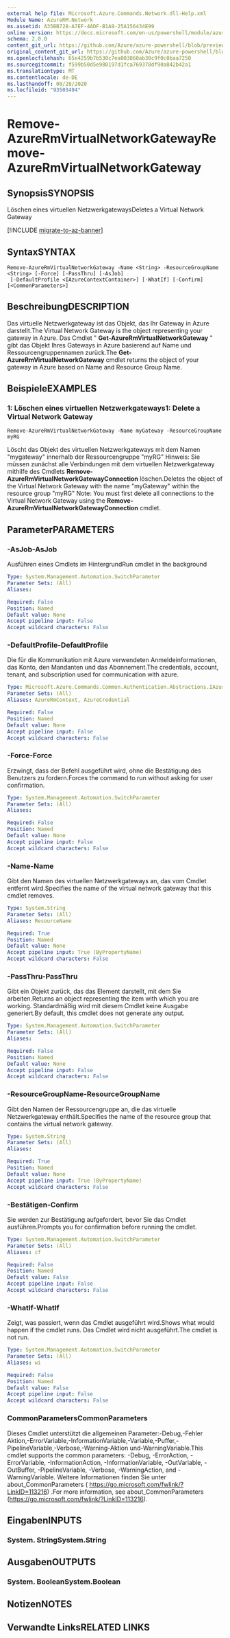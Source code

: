 ```yaml
---
external help file: Microsoft.Azure.Commands.Network.dll-Help.xml
Module Name: AzureRM.Network
ms.assetid: A35BB728-A7EF-4ADF-B1A9-25A156434E99
online version: https://docs.microsoft.com/en-us/powershell/module/azurerm.network/remove-azurermvirtualnetworkgateway
schema: 2.0.0
content_git_url: https://github.com/Azure/azure-powershell/blob/preview/src/ResourceManager/Network/Commands.Network/help/Remove-AzureRmVirtualNetworkGateway.md
original_content_git_url: https://github.com/Azure/azure-powershell/blob/preview/src/ResourceManager/Network/Commands.Network/help/Remove-AzureRmVirtualNetworkGateway.md
ms.openlocfilehash: 65e4259b7b530c7ea003860ab30c9f0c0baa7250
ms.sourcegitcommit: f599b50d5e980197d1fca769378df90a842b42a1
ms.translationtype: MT
ms.contentlocale: de-DE
ms.lasthandoff: 08/20/2020
ms.locfileid: "93503494"
---
```

# <span data-ttu-id="58d3b-101">Remove-AzureRmVirtualNetworkGateway</span><span class="sxs-lookup"><span data-stu-id="58d3b-101">Remove-AzureRmVirtualNetworkGateway</span></span>

## <span data-ttu-id="58d3b-102">Synopsis</span><span class="sxs-lookup"><span data-stu-id="58d3b-102">SYNOPSIS</span></span>
<span data-ttu-id="58d3b-103">Löschen eines virtuellen Netzwerkgateways</span><span class="sxs-lookup"><span data-stu-id="58d3b-103">Deletes a Virtual Network Gateway</span></span>

[!INCLUDE [migrate-to-az-banner](../../includes/migrate-to-az-banner.md)]

## <span data-ttu-id="58d3b-104">Syntax</span><span class="sxs-lookup"><span data-stu-id="58d3b-104">SYNTAX</span></span>

```
Remove-AzureRmVirtualNetworkGateway -Name <String> -ResourceGroupName <String> [-Force] [-PassThru] [-AsJob]
 [-DefaultProfile <IAzureContextContainer>] [-WhatIf] [-Confirm] [<CommonParameters>]
```

## <span data-ttu-id="58d3b-105">Beschreibung</span><span class="sxs-lookup"><span data-stu-id="58d3b-105">DESCRIPTION</span></span>
<span data-ttu-id="58d3b-106">Das virtuelle Netzwerkgateway ist das Objekt, das Ihr Gateway in Azure darstellt.</span><span class="sxs-lookup"><span data-stu-id="58d3b-106">The Virtual Network Gateway is the object representing your gateway in Azure.</span></span>
<span data-ttu-id="58d3b-107">Das Cmdlet " **Get-AzureRmVirtualNetworkGateway** " gibt das Objekt Ihres Gateways in Azure basierend auf Name und Ressourcengruppennamen zurück.</span><span class="sxs-lookup"><span data-stu-id="58d3b-107">The **Get-AzureRmVirtualNetworkGateway** cmdlet returns the object of your gateway in Azure based on Name and Resource Group Name.</span></span>

## <span data-ttu-id="58d3b-108">Beispiele</span><span class="sxs-lookup"><span data-stu-id="58d3b-108">EXAMPLES</span></span>

### <span data-ttu-id="58d3b-109">1: Löschen eines virtuellen Netzwerkgateways</span><span class="sxs-lookup"><span data-stu-id="58d3b-109">1: Delete a Virtual Network Gateway</span></span>
```
Remove-AzureRmVirtualNetworkGateway -Name myGateway -ResourceGroupName myRG
```

<span data-ttu-id="58d3b-110">Löscht das Objekt des virtuellen Netzwerkgateways mit dem Namen "mygateway" innerhalb der Ressourcengruppe "myRG" Hinweis: Sie müssen zunächst alle Verbindungen mit dem virtuellen Netzwerkgateway mithilfe des Cmdlets **Remove-AzureRmVirtualNetworkGatewayConnection** löschen.</span><span class="sxs-lookup"><span data-stu-id="58d3b-110">Deletes the object of the Virtual Network Gateway with the name "myGateway" within the resource group "myRG" Note: You must first delete all connections to the Virtual Network Gateway using the **Remove-AzureRmVirtualNetworkGatewayConnection** cmdlet.</span></span>

## <span data-ttu-id="58d3b-111">Parameter</span><span class="sxs-lookup"><span data-stu-id="58d3b-111">PARAMETERS</span></span>

### <span data-ttu-id="58d3b-112">-AsJob</span><span class="sxs-lookup"><span data-stu-id="58d3b-112">-AsJob</span></span>
<span data-ttu-id="58d3b-113">Ausführen eines Cmdlets im Hintergrund</span><span class="sxs-lookup"><span data-stu-id="58d3b-113">Run cmdlet in the background</span></span>

```yaml
Type: System.Management.Automation.SwitchParameter
Parameter Sets: (All)
Aliases:

Required: False
Position: Named
Default value: None
Accept pipeline input: False
Accept wildcard characters: False
```

### <span data-ttu-id="58d3b-114">-DefaultProfile</span><span class="sxs-lookup"><span data-stu-id="58d3b-114">-DefaultProfile</span></span>
<span data-ttu-id="58d3b-115">Die für die Kommunikation mit Azure verwendeten Anmeldeinformationen, das Konto, den Mandanten und das Abonnement.</span><span class="sxs-lookup"><span data-stu-id="58d3b-115">The credentials, account, tenant, and subscription used for communication with azure.</span></span>

```yaml
Type: Microsoft.Azure.Commands.Common.Authentication.Abstractions.IAzureContextContainer
Parameter Sets: (All)
Aliases: AzureRmContext, AzureCredential

Required: False
Position: Named
Default value: None
Accept pipeline input: False
Accept wildcard characters: False
```

### <span data-ttu-id="58d3b-116">-Force</span><span class="sxs-lookup"><span data-stu-id="58d3b-116">-Force</span></span>
<span data-ttu-id="58d3b-117">Erzwingt, dass der Befehl ausgeführt wird, ohne die Bestätigung des Benutzers zu fordern.</span><span class="sxs-lookup"><span data-stu-id="58d3b-117">Forces the command to run without asking for user confirmation.</span></span>

```yaml
Type: System.Management.Automation.SwitchParameter
Parameter Sets: (All)
Aliases:

Required: False
Position: Named
Default value: None
Accept pipeline input: False
Accept wildcard characters: False
```

### <span data-ttu-id="58d3b-118">-Name</span><span class="sxs-lookup"><span data-stu-id="58d3b-118">-Name</span></span>
<span data-ttu-id="58d3b-119">Gibt den Namen des virtuellen Netzwerkgateways an, das vom Cmdlet entfernt wird.</span><span class="sxs-lookup"><span data-stu-id="58d3b-119">Specifies the name of the virtual network gateway that this cmdlet removes.</span></span>

```yaml
Type: System.String
Parameter Sets: (All)
Aliases: ResourceName

Required: True
Position: Named
Default value: None
Accept pipeline input: True (ByPropertyName)
Accept wildcard characters: False
```

### <span data-ttu-id="58d3b-120">-PassThru</span><span class="sxs-lookup"><span data-stu-id="58d3b-120">-PassThru</span></span>
<span data-ttu-id="58d3b-121">Gibt ein Objekt zurück, das das Element darstellt, mit dem Sie arbeiten.</span><span class="sxs-lookup"><span data-stu-id="58d3b-121">Returns an object representing the item with which you are working.</span></span>
<span data-ttu-id="58d3b-122">Standardmäßig wird mit diesem Cmdlet keine Ausgabe generiert.</span><span class="sxs-lookup"><span data-stu-id="58d3b-122">By default, this cmdlet does not generate any output.</span></span>

```yaml
Type: System.Management.Automation.SwitchParameter
Parameter Sets: (All)
Aliases:

Required: False
Position: Named
Default value: None
Accept pipeline input: False
Accept wildcard characters: False
```

### <span data-ttu-id="58d3b-123">-ResourceGroupName</span><span class="sxs-lookup"><span data-stu-id="58d3b-123">-ResourceGroupName</span></span>
<span data-ttu-id="58d3b-124">Gibt den Namen der Ressourcengruppe an, die das virtuelle Netzwerkgateway enthält.</span><span class="sxs-lookup"><span data-stu-id="58d3b-124">Specifies the name of the resource group that contains the virtual network gateway.</span></span>

```yaml
Type: System.String
Parameter Sets: (All)
Aliases:

Required: True
Position: Named
Default value: None
Accept pipeline input: True (ByPropertyName)
Accept wildcard characters: False
```

### <span data-ttu-id="58d3b-125">-Bestätigen</span><span class="sxs-lookup"><span data-stu-id="58d3b-125">-Confirm</span></span>
<span data-ttu-id="58d3b-126">Sie werden zur Bestätigung aufgefordert, bevor Sie das Cmdlet ausführen.</span><span class="sxs-lookup"><span data-stu-id="58d3b-126">Prompts you for confirmation before running the cmdlet.</span></span>

```yaml
Type: System.Management.Automation.SwitchParameter
Parameter Sets: (All)
Aliases: cf

Required: False
Position: Named
Default value: False
Accept pipeline input: False
Accept wildcard characters: False
```

### <span data-ttu-id="58d3b-127">-WhatIf</span><span class="sxs-lookup"><span data-stu-id="58d3b-127">-WhatIf</span></span>
<span data-ttu-id="58d3b-128">Zeigt, was passiert, wenn das Cmdlet ausgeführt wird.</span><span class="sxs-lookup"><span data-stu-id="58d3b-128">Shows what would happen if the cmdlet runs.</span></span>
<span data-ttu-id="58d3b-129">Das Cmdlet wird nicht ausgeführt.</span><span class="sxs-lookup"><span data-stu-id="58d3b-129">The cmdlet is not run.</span></span>

```yaml
Type: System.Management.Automation.SwitchParameter
Parameter Sets: (All)
Aliases: wi

Required: False
Position: Named
Default value: False
Accept pipeline input: False
Accept wildcard characters: False
```

### <span data-ttu-id="58d3b-130">CommonParameters</span><span class="sxs-lookup"><span data-stu-id="58d3b-130">CommonParameters</span></span>
<span data-ttu-id="58d3b-131">Dieses Cmdlet unterstützt die allgemeinen Parameter:-Debug,-Fehler Aktion,-ErrorVariable,-InformationVariable,-Variable,-Puffer,-PipelineVariable,-Verbose,-Warning-Aktion und-WarningVariable.</span><span class="sxs-lookup"><span data-stu-id="58d3b-131">This cmdlet supports the common parameters: -Debug, -ErrorAction, -ErrorVariable, -InformationAction, -InformationVariable, -OutVariable, -OutBuffer, -PipelineVariable, -Verbose, -WarningAction, and -WarningVariable.</span></span> <span data-ttu-id="58d3b-132">Weitere Informationen finden Sie unter about_CommonParameters ( https://go.microsoft.com/fwlink/?LinkID=113216) .</span><span class="sxs-lookup"><span data-stu-id="58d3b-132">For more information, see about_CommonParameters (https://go.microsoft.com/fwlink/?LinkID=113216).</span></span>

## <span data-ttu-id="58d3b-133">Eingaben</span><span class="sxs-lookup"><span data-stu-id="58d3b-133">INPUTS</span></span>

### <span data-ttu-id="58d3b-134">System. String</span><span class="sxs-lookup"><span data-stu-id="58d3b-134">System.String</span></span>

## <span data-ttu-id="58d3b-135">Ausgaben</span><span class="sxs-lookup"><span data-stu-id="58d3b-135">OUTPUTS</span></span>

### <span data-ttu-id="58d3b-136">System. Boolean</span><span class="sxs-lookup"><span data-stu-id="58d3b-136">System.Boolean</span></span>

## <span data-ttu-id="58d3b-137">Notizen</span><span class="sxs-lookup"><span data-stu-id="58d3b-137">NOTES</span></span>

## <span data-ttu-id="58d3b-138">Verwandte Links</span><span class="sxs-lookup"><span data-stu-id="58d3b-138">RELATED LINKS</span></span>

